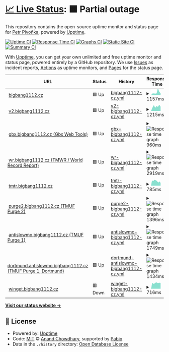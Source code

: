 # [📈 Live Status](https://status.bigbang1112.cz): <!--live status--> **🟧 Partial outage**

This repository contains the open-source uptime monitor and status page for [Petr Pivoňka](bigbang1112.cz), powered by [Upptime](https://github.com/upptime/upptime).

[![Uptime CI](https://github.com/bigbang1112/bigbang1112cz-uptime/workflows/Uptime%20CI/badge.svg)](https://github.com/bigbang1112/bigbang1112cz-uptime/actions?query=workflow%3A%22Uptime+CI%22)
[![Response Time CI](https://github.com/bigbang1112/bigbang1112cz-uptime/workflows/Response%20Time%20CI/badge.svg)](https://github.com/bigbang1112/bigbang1112cz-uptime/actions?query=workflow%3A%22Response+Time+CI%22)
[![Graphs CI](https://github.com/bigbang1112/bigbang1112cz-uptime/workflows/Graphs%20CI/badge.svg)](https://github.com/bigbang1112/bigbang1112cz-uptime/actions?query=workflow%3A%22Graphs+CI%22)
[![Static Site CI](https://github.com/bigbang1112/bigbang1112cz-uptime/workflows/Static%20Site%20CI/badge.svg)](https://github.com/bigbang1112/bigbang1112cz-uptime/actions?query=workflow%3A%22Static+Site+CI%22)
[![Summary CI](https://github.com/bigbang1112/bigbang1112cz-uptime/workflows/Summary%20CI/badge.svg)](https://github.com/bigbang1112/bigbang1112cz-uptime/actions?query=workflow%3A%22Summary+CI%22)

With [Upptime](https://upptime.js.org), you can get your own unlimited and free uptime monitor and status page, powered entirely by a GitHub repository. We use [Issues](https://github.com/bigbang1112/bigbang1112cz-uptime/issues) as incident reports, [Actions](https://github.com/bigbang1112/bigbang1112cz-uptime/actions) as uptime monitors, and [Pages](https://status.bigbang1112.cz) for the status page.

<!--start: status pages-->
<!-- This summary is generated by Upptime (https://github.com/upptime/upptime) -->
<!-- Do not edit this manually, your changes will be overwritten -->
<!-- prettier-ignore -->
| URL | Status | History | Response Time | Uptime |
| --- | ------ | ------- | ------------- | ------ |
| <img alt="" src="https://icons.duckduckgo.com/ip3/bigbang1112.cz.ico" height="13"> [bigbang1112.cz](https://bigbang1112.cz) | 🟩 Up | [bigbang1112-cz.yml](https://github.com/BigBang1112/bigbang1112cz-uptime/commits/HEAD/history/bigbang1112-cz.yml) | <details><summary><img alt="Response time graph" src="./graphs/bigbang1112-cz/response-time-week.png" height="20"> 1157ms</summary><br><a href="https://status.bigbang1112.cz/history/bigbang1112-cz"><img alt="Response time 904" src="https://img.shields.io/endpoint?url=https%3A%2F%2Fraw.githubusercontent.com%2FBigBang1112%2Fbigbang1112cz-uptime%2FHEAD%2Fapi%2Fbigbang1112-cz%2Fresponse-time.json"></a><br><a href="https://status.bigbang1112.cz/history/bigbang1112-cz"><img alt="24-hour response time 1390" src="https://img.shields.io/endpoint?url=https%3A%2F%2Fraw.githubusercontent.com%2FBigBang1112%2Fbigbang1112cz-uptime%2FHEAD%2Fapi%2Fbigbang1112-cz%2Fresponse-time-day.json"></a><br><a href="https://status.bigbang1112.cz/history/bigbang1112-cz"><img alt="7-day response time 1157" src="https://img.shields.io/endpoint?url=https%3A%2F%2Fraw.githubusercontent.com%2FBigBang1112%2Fbigbang1112cz-uptime%2FHEAD%2Fapi%2Fbigbang1112-cz%2Fresponse-time-week.json"></a><br><a href="https://status.bigbang1112.cz/history/bigbang1112-cz"><img alt="30-day response time 904" src="https://img.shields.io/endpoint?url=https%3A%2F%2Fraw.githubusercontent.com%2FBigBang1112%2Fbigbang1112cz-uptime%2FHEAD%2Fapi%2Fbigbang1112-cz%2Fresponse-time-month.json"></a><br><a href="https://status.bigbang1112.cz/history/bigbang1112-cz"><img alt="1-year response time 904" src="https://img.shields.io/endpoint?url=https%3A%2F%2Fraw.githubusercontent.com%2FBigBang1112%2Fbigbang1112cz-uptime%2FHEAD%2Fapi%2Fbigbang1112-cz%2Fresponse-time-year.json"></a></details> | <details><summary><a href="https://status.bigbang1112.cz/history/bigbang1112-cz">99.94%</a></summary><a href="https://status.bigbang1112.cz/history/bigbang1112-cz"><img alt="All-time uptime 98.08%" src="https://img.shields.io/endpoint?url=https%3A%2F%2Fraw.githubusercontent.com%2FBigBang1112%2Fbigbang1112cz-uptime%2FHEAD%2Fapi%2Fbigbang1112-cz%2Fuptime.json"></a><br><a href="https://status.bigbang1112.cz/history/bigbang1112-cz"><img alt="24-hour uptime 99.56%" src="https://img.shields.io/endpoint?url=https%3A%2F%2Fraw.githubusercontent.com%2FBigBang1112%2Fbigbang1112cz-uptime%2FHEAD%2Fapi%2Fbigbang1112-cz%2Fuptime-day.json"></a><br><a href="https://status.bigbang1112.cz/history/bigbang1112-cz"><img alt="7-day uptime 99.94%" src="https://img.shields.io/endpoint?url=https%3A%2F%2Fraw.githubusercontent.com%2FBigBang1112%2Fbigbang1112cz-uptime%2FHEAD%2Fapi%2Fbigbang1112-cz%2Fuptime-week.json"></a><br><a href="https://status.bigbang1112.cz/history/bigbang1112-cz"><img alt="30-day uptime 98.08%" src="https://img.shields.io/endpoint?url=https%3A%2F%2Fraw.githubusercontent.com%2FBigBang1112%2Fbigbang1112cz-uptime%2FHEAD%2Fapi%2Fbigbang1112-cz%2Fuptime-month.json"></a><br><a href="https://status.bigbang1112.cz/history/bigbang1112-cz"><img alt="1-year uptime 98.08%" src="https://img.shields.io/endpoint?url=https%3A%2F%2Fraw.githubusercontent.com%2FBigBang1112%2Fbigbang1112cz-uptime%2FHEAD%2Fapi%2Fbigbang1112-cz%2Fuptime-year.json"></a></details>
| <img alt="" src="https://icons.duckduckgo.com/ip3/v2.bigbang1112.cz.ico" height="13"> [v2.bigbang1112.cz](https://v2.bigbang1112.cz) | 🟩 Up | [v2-bigbang1112-cz.yml](https://github.com/BigBang1112/bigbang1112cz-uptime/commits/HEAD/history/v2-bigbang1112-cz.yml) | <details><summary><img alt="Response time graph" src="./graphs/v2-bigbang1112-cz/response-time-week.png" height="20"> 1215ms</summary><br><a href="https://status.bigbang1112.cz/history/v2-bigbang1112-cz"><img alt="Response time 1051" src="https://img.shields.io/endpoint?url=https%3A%2F%2Fraw.githubusercontent.com%2FBigBang1112%2Fbigbang1112cz-uptime%2FHEAD%2Fapi%2Fv2-bigbang1112-cz%2Fresponse-time.json"></a><br><a href="https://status.bigbang1112.cz/history/v2-bigbang1112-cz"><img alt="24-hour response time 661" src="https://img.shields.io/endpoint?url=https%3A%2F%2Fraw.githubusercontent.com%2FBigBang1112%2Fbigbang1112cz-uptime%2FHEAD%2Fapi%2Fv2-bigbang1112-cz%2Fresponse-time-day.json"></a><br><a href="https://status.bigbang1112.cz/history/v2-bigbang1112-cz"><img alt="7-day response time 1215" src="https://img.shields.io/endpoint?url=https%3A%2F%2Fraw.githubusercontent.com%2FBigBang1112%2Fbigbang1112cz-uptime%2FHEAD%2Fapi%2Fv2-bigbang1112-cz%2Fresponse-time-week.json"></a><br><a href="https://status.bigbang1112.cz/history/v2-bigbang1112-cz"><img alt="30-day response time 1051" src="https://img.shields.io/endpoint?url=https%3A%2F%2Fraw.githubusercontent.com%2FBigBang1112%2Fbigbang1112cz-uptime%2FHEAD%2Fapi%2Fv2-bigbang1112-cz%2Fresponse-time-month.json"></a><br><a href="https://status.bigbang1112.cz/history/v2-bigbang1112-cz"><img alt="1-year response time 1051" src="https://img.shields.io/endpoint?url=https%3A%2F%2Fraw.githubusercontent.com%2FBigBang1112%2Fbigbang1112cz-uptime%2FHEAD%2Fapi%2Fv2-bigbang1112-cz%2Fresponse-time-year.json"></a></details> | <details><summary><a href="https://status.bigbang1112.cz/history/v2-bigbang1112-cz">100.00%</a></summary><a href="https://status.bigbang1112.cz/history/v2-bigbang1112-cz"><img alt="All-time uptime 99.88%" src="https://img.shields.io/endpoint?url=https%3A%2F%2Fraw.githubusercontent.com%2FBigBang1112%2Fbigbang1112cz-uptime%2FHEAD%2Fapi%2Fv2-bigbang1112-cz%2Fuptime.json"></a><br><a href="https://status.bigbang1112.cz/history/v2-bigbang1112-cz"><img alt="24-hour uptime 100.00%" src="https://img.shields.io/endpoint?url=https%3A%2F%2Fraw.githubusercontent.com%2FBigBang1112%2Fbigbang1112cz-uptime%2FHEAD%2Fapi%2Fv2-bigbang1112-cz%2Fuptime-day.json"></a><br><a href="https://status.bigbang1112.cz/history/v2-bigbang1112-cz"><img alt="7-day uptime 100.00%" src="https://img.shields.io/endpoint?url=https%3A%2F%2Fraw.githubusercontent.com%2FBigBang1112%2Fbigbang1112cz-uptime%2FHEAD%2Fapi%2Fv2-bigbang1112-cz%2Fuptime-week.json"></a><br><a href="https://status.bigbang1112.cz/history/v2-bigbang1112-cz"><img alt="30-day uptime 99.88%" src="https://img.shields.io/endpoint?url=https%3A%2F%2Fraw.githubusercontent.com%2FBigBang1112%2Fbigbang1112cz-uptime%2FHEAD%2Fapi%2Fv2-bigbang1112-cz%2Fuptime-month.json"></a><br><a href="https://status.bigbang1112.cz/history/v2-bigbang1112-cz"><img alt="1-year uptime 99.88%" src="https://img.shields.io/endpoint?url=https%3A%2F%2Fraw.githubusercontent.com%2FBigBang1112%2Fbigbang1112cz-uptime%2FHEAD%2Fapi%2Fv2-bigbang1112-cz%2Fuptime-year.json"></a></details>
| <img alt="" src="https://icons.duckduckgo.com/ip3/gbx.bigbang1112.cz.ico" height="13"> [gbx.bigbang1112.cz (Gbx Web Tools)](https://gbx.bigbang1112.cz) | 🟩 Up | [gbx-bigbang1112-cz.yml](https://github.com/BigBang1112/bigbang1112cz-uptime/commits/HEAD/history/gbx-bigbang1112-cz.yml) | <details><summary><img alt="Response time graph" src="./graphs/gbx-bigbang1112-cz/response-time-week.png" height="20"> 960ms</summary><br><a href="https://status.bigbang1112.cz/history/gbx-bigbang1112-cz"><img alt="Response time 1004" src="https://img.shields.io/endpoint?url=https%3A%2F%2Fraw.githubusercontent.com%2FBigBang1112%2Fbigbang1112cz-uptime%2FHEAD%2Fapi%2Fgbx-bigbang1112-cz%2Fresponse-time.json"></a><br><a href="https://status.bigbang1112.cz/history/gbx-bigbang1112-cz"><img alt="24-hour response time 783" src="https://img.shields.io/endpoint?url=https%3A%2F%2Fraw.githubusercontent.com%2FBigBang1112%2Fbigbang1112cz-uptime%2FHEAD%2Fapi%2Fgbx-bigbang1112-cz%2Fresponse-time-day.json"></a><br><a href="https://status.bigbang1112.cz/history/gbx-bigbang1112-cz"><img alt="7-day response time 960" src="https://img.shields.io/endpoint?url=https%3A%2F%2Fraw.githubusercontent.com%2FBigBang1112%2Fbigbang1112cz-uptime%2FHEAD%2Fapi%2Fgbx-bigbang1112-cz%2Fresponse-time-week.json"></a><br><a href="https://status.bigbang1112.cz/history/gbx-bigbang1112-cz"><img alt="30-day response time 1004" src="https://img.shields.io/endpoint?url=https%3A%2F%2Fraw.githubusercontent.com%2FBigBang1112%2Fbigbang1112cz-uptime%2FHEAD%2Fapi%2Fgbx-bigbang1112-cz%2Fresponse-time-month.json"></a><br><a href="https://status.bigbang1112.cz/history/gbx-bigbang1112-cz"><img alt="1-year response time 1004" src="https://img.shields.io/endpoint?url=https%3A%2F%2Fraw.githubusercontent.com%2FBigBang1112%2Fbigbang1112cz-uptime%2FHEAD%2Fapi%2Fgbx-bigbang1112-cz%2Fresponse-time-year.json"></a></details> | <details><summary><a href="https://status.bigbang1112.cz/history/gbx-bigbang1112-cz">99.94%</a></summary><a href="https://status.bigbang1112.cz/history/gbx-bigbang1112-cz"><img alt="All-time uptime 98.78%" src="https://img.shields.io/endpoint?url=https%3A%2F%2Fraw.githubusercontent.com%2FBigBang1112%2Fbigbang1112cz-uptime%2FHEAD%2Fapi%2Fgbx-bigbang1112-cz%2Fuptime.json"></a><br><a href="https://status.bigbang1112.cz/history/gbx-bigbang1112-cz"><img alt="24-hour uptime 99.56%" src="https://img.shields.io/endpoint?url=https%3A%2F%2Fraw.githubusercontent.com%2FBigBang1112%2Fbigbang1112cz-uptime%2FHEAD%2Fapi%2Fgbx-bigbang1112-cz%2Fuptime-day.json"></a><br><a href="https://status.bigbang1112.cz/history/gbx-bigbang1112-cz"><img alt="7-day uptime 99.94%" src="https://img.shields.io/endpoint?url=https%3A%2F%2Fraw.githubusercontent.com%2FBigBang1112%2Fbigbang1112cz-uptime%2FHEAD%2Fapi%2Fgbx-bigbang1112-cz%2Fuptime-week.json"></a><br><a href="https://status.bigbang1112.cz/history/gbx-bigbang1112-cz"><img alt="30-day uptime 98.78%" src="https://img.shields.io/endpoint?url=https%3A%2F%2Fraw.githubusercontent.com%2FBigBang1112%2Fbigbang1112cz-uptime%2FHEAD%2Fapi%2Fgbx-bigbang1112-cz%2Fuptime-month.json"></a><br><a href="https://status.bigbang1112.cz/history/gbx-bigbang1112-cz"><img alt="1-year uptime 98.78%" src="https://img.shields.io/endpoint?url=https%3A%2F%2Fraw.githubusercontent.com%2FBigBang1112%2Fbigbang1112cz-uptime%2FHEAD%2Fapi%2Fgbx-bigbang1112-cz%2Fuptime-year.json"></a></details>
| <img alt="" src="https://icons.duckduckgo.com/ip3/wr.bigbang1112.cz.ico" height="13"> [wr.bigbang1112.cz (TMWR / World Record Report)](https://wr.bigbang1112.cz) | 🟩 Up | [wr-bigbang1112-cz.yml](https://github.com/BigBang1112/bigbang1112cz-uptime/commits/HEAD/history/wr-bigbang1112-cz.yml) | <details><summary><img alt="Response time graph" src="./graphs/wr-bigbang1112-cz/response-time-week.png" height="20"> 2919ms</summary><br><a href="https://status.bigbang1112.cz/history/wr-bigbang1112-cz"><img alt="Response time 1516" src="https://img.shields.io/endpoint?url=https%3A%2F%2Fraw.githubusercontent.com%2FBigBang1112%2Fbigbang1112cz-uptime%2FHEAD%2Fapi%2Fwr-bigbang1112-cz%2Fresponse-time.json"></a><br><a href="https://status.bigbang1112.cz/history/wr-bigbang1112-cz"><img alt="24-hour response time 6936" src="https://img.shields.io/endpoint?url=https%3A%2F%2Fraw.githubusercontent.com%2FBigBang1112%2Fbigbang1112cz-uptime%2FHEAD%2Fapi%2Fwr-bigbang1112-cz%2Fresponse-time-day.json"></a><br><a href="https://status.bigbang1112.cz/history/wr-bigbang1112-cz"><img alt="7-day response time 2919" src="https://img.shields.io/endpoint?url=https%3A%2F%2Fraw.githubusercontent.com%2FBigBang1112%2Fbigbang1112cz-uptime%2FHEAD%2Fapi%2Fwr-bigbang1112-cz%2Fresponse-time-week.json"></a><br><a href="https://status.bigbang1112.cz/history/wr-bigbang1112-cz"><img alt="30-day response time 1516" src="https://img.shields.io/endpoint?url=https%3A%2F%2Fraw.githubusercontent.com%2FBigBang1112%2Fbigbang1112cz-uptime%2FHEAD%2Fapi%2Fwr-bigbang1112-cz%2Fresponse-time-month.json"></a><br><a href="https://status.bigbang1112.cz/history/wr-bigbang1112-cz"><img alt="1-year response time 1516" src="https://img.shields.io/endpoint?url=https%3A%2F%2Fraw.githubusercontent.com%2FBigBang1112%2Fbigbang1112cz-uptime%2FHEAD%2Fapi%2Fwr-bigbang1112-cz%2Fresponse-time-year.json"></a></details> | <details><summary><a href="https://status.bigbang1112.cz/history/wr-bigbang1112-cz">99.19%</a></summary><a href="https://status.bigbang1112.cz/history/wr-bigbang1112-cz"><img alt="All-time uptime 99.79%" src="https://img.shields.io/endpoint?url=https%3A%2F%2Fraw.githubusercontent.com%2FBigBang1112%2Fbigbang1112cz-uptime%2FHEAD%2Fapi%2Fwr-bigbang1112-cz%2Fuptime.json"></a><br><a href="https://status.bigbang1112.cz/history/wr-bigbang1112-cz"><img alt="24-hour uptime 98.99%" src="https://img.shields.io/endpoint?url=https%3A%2F%2Fraw.githubusercontent.com%2FBigBang1112%2Fbigbang1112cz-uptime%2FHEAD%2Fapi%2Fwr-bigbang1112-cz%2Fuptime-day.json"></a><br><a href="https://status.bigbang1112.cz/history/wr-bigbang1112-cz"><img alt="7-day uptime 99.19%" src="https://img.shields.io/endpoint?url=https%3A%2F%2Fraw.githubusercontent.com%2FBigBang1112%2Fbigbang1112cz-uptime%2FHEAD%2Fapi%2Fwr-bigbang1112-cz%2Fuptime-week.json"></a><br><a href="https://status.bigbang1112.cz/history/wr-bigbang1112-cz"><img alt="30-day uptime 99.79%" src="https://img.shields.io/endpoint?url=https%3A%2F%2Fraw.githubusercontent.com%2FBigBang1112%2Fbigbang1112cz-uptime%2FHEAD%2Fapi%2Fwr-bigbang1112-cz%2Fuptime-month.json"></a><br><a href="https://status.bigbang1112.cz/history/wr-bigbang1112-cz"><img alt="1-year uptime 99.79%" src="https://img.shields.io/endpoint?url=https%3A%2F%2Fraw.githubusercontent.com%2FBigBang1112%2Fbigbang1112cz-uptime%2FHEAD%2Fapi%2Fwr-bigbang1112-cz%2Fuptime-year.json"></a></details>
| <img alt="" src="https://icons.duckduckgo.com/ip3/tmtr.bigbang1112.cz.ico" height="13"> [tmtr.bigbang1112.cz](https://tmtr.bigbang1112.cz) | 🟩 Up | [tmtr-bigbang1112-cz.yml](https://github.com/BigBang1112/bigbang1112cz-uptime/commits/HEAD/history/tmtr-bigbang1112-cz.yml) | <details><summary><img alt="Response time graph" src="./graphs/tmtr-bigbang1112-cz/response-time-week.png" height="20"> 785ms</summary><br><a href="https://status.bigbang1112.cz/history/tmtr-bigbang1112-cz"><img alt="Response time 951" src="https://img.shields.io/endpoint?url=https%3A%2F%2Fraw.githubusercontent.com%2FBigBang1112%2Fbigbang1112cz-uptime%2FHEAD%2Fapi%2Ftmtr-bigbang1112-cz%2Fresponse-time.json"></a><br><a href="https://status.bigbang1112.cz/history/tmtr-bigbang1112-cz"><img alt="24-hour response time 565" src="https://img.shields.io/endpoint?url=https%3A%2F%2Fraw.githubusercontent.com%2FBigBang1112%2Fbigbang1112cz-uptime%2FHEAD%2Fapi%2Ftmtr-bigbang1112-cz%2Fresponse-time-day.json"></a><br><a href="https://status.bigbang1112.cz/history/tmtr-bigbang1112-cz"><img alt="7-day response time 785" src="https://img.shields.io/endpoint?url=https%3A%2F%2Fraw.githubusercontent.com%2FBigBang1112%2Fbigbang1112cz-uptime%2FHEAD%2Fapi%2Ftmtr-bigbang1112-cz%2Fresponse-time-week.json"></a><br><a href="https://status.bigbang1112.cz/history/tmtr-bigbang1112-cz"><img alt="30-day response time 951" src="https://img.shields.io/endpoint?url=https%3A%2F%2Fraw.githubusercontent.com%2FBigBang1112%2Fbigbang1112cz-uptime%2FHEAD%2Fapi%2Ftmtr-bigbang1112-cz%2Fresponse-time-month.json"></a><br><a href="https://status.bigbang1112.cz/history/tmtr-bigbang1112-cz"><img alt="1-year response time 951" src="https://img.shields.io/endpoint?url=https%3A%2F%2Fraw.githubusercontent.com%2FBigBang1112%2Fbigbang1112cz-uptime%2FHEAD%2Fapi%2Ftmtr-bigbang1112-cz%2Fresponse-time-year.json"></a></details> | <details><summary><a href="https://status.bigbang1112.cz/history/tmtr-bigbang1112-cz">99.82%</a></summary><a href="https://status.bigbang1112.cz/history/tmtr-bigbang1112-cz"><img alt="All-time uptime 99.95%" src="https://img.shields.io/endpoint?url=https%3A%2F%2Fraw.githubusercontent.com%2FBigBang1112%2Fbigbang1112cz-uptime%2FHEAD%2Fapi%2Ftmtr-bigbang1112-cz%2Fuptime.json"></a><br><a href="https://status.bigbang1112.cz/history/tmtr-bigbang1112-cz"><img alt="24-hour uptime 100.00%" src="https://img.shields.io/endpoint?url=https%3A%2F%2Fraw.githubusercontent.com%2FBigBang1112%2Fbigbang1112cz-uptime%2FHEAD%2Fapi%2Ftmtr-bigbang1112-cz%2Fuptime-day.json"></a><br><a href="https://status.bigbang1112.cz/history/tmtr-bigbang1112-cz"><img alt="7-day uptime 99.82%" src="https://img.shields.io/endpoint?url=https%3A%2F%2Fraw.githubusercontent.com%2FBigBang1112%2Fbigbang1112cz-uptime%2FHEAD%2Fapi%2Ftmtr-bigbang1112-cz%2Fuptime-week.json"></a><br><a href="https://status.bigbang1112.cz/history/tmtr-bigbang1112-cz"><img alt="30-day uptime 99.95%" src="https://img.shields.io/endpoint?url=https%3A%2F%2Fraw.githubusercontent.com%2FBigBang1112%2Fbigbang1112cz-uptime%2FHEAD%2Fapi%2Ftmtr-bigbang1112-cz%2Fuptime-month.json"></a><br><a href="https://status.bigbang1112.cz/history/tmtr-bigbang1112-cz"><img alt="1-year uptime 99.95%" src="https://img.shields.io/endpoint?url=https%3A%2F%2Fraw.githubusercontent.com%2FBigBang1112%2Fbigbang1112cz-uptime%2FHEAD%2Fapi%2Ftmtr-bigbang1112-cz%2Fuptime-year.json"></a></details>
| <img alt="" src="https://icons.duckduckgo.com/ip3/purge2.bigbang1112.cz.ico" height="13"> [purge2.bigbang1112.cz (TMUF Purge 2)](https://purge2.bigbang1112.cz) | 🟩 Up | [purge2-bigbang1112-cz.yml](https://github.com/BigBang1112/bigbang1112cz-uptime/commits/HEAD/history/purge2-bigbang1112-cz.yml) | <details><summary><img alt="Response time graph" src="./graphs/purge2-bigbang1112-cz/response-time-week.png" height="20"> 1396ms</summary><br><a href="https://status.bigbang1112.cz/history/purge2-bigbang1112-cz"><img alt="Response time 1353" src="https://img.shields.io/endpoint?url=https%3A%2F%2Fraw.githubusercontent.com%2FBigBang1112%2Fbigbang1112cz-uptime%2FHEAD%2Fapi%2Fpurge2-bigbang1112-cz%2Fresponse-time.json"></a><br><a href="https://status.bigbang1112.cz/history/purge2-bigbang1112-cz"><img alt="24-hour response time 1587" src="https://img.shields.io/endpoint?url=https%3A%2F%2Fraw.githubusercontent.com%2FBigBang1112%2Fbigbang1112cz-uptime%2FHEAD%2Fapi%2Fpurge2-bigbang1112-cz%2Fresponse-time-day.json"></a><br><a href="https://status.bigbang1112.cz/history/purge2-bigbang1112-cz"><img alt="7-day response time 1396" src="https://img.shields.io/endpoint?url=https%3A%2F%2Fraw.githubusercontent.com%2FBigBang1112%2Fbigbang1112cz-uptime%2FHEAD%2Fapi%2Fpurge2-bigbang1112-cz%2Fresponse-time-week.json"></a><br><a href="https://status.bigbang1112.cz/history/purge2-bigbang1112-cz"><img alt="30-day response time 1353" src="https://img.shields.io/endpoint?url=https%3A%2F%2Fraw.githubusercontent.com%2FBigBang1112%2Fbigbang1112cz-uptime%2FHEAD%2Fapi%2Fpurge2-bigbang1112-cz%2Fresponse-time-month.json"></a><br><a href="https://status.bigbang1112.cz/history/purge2-bigbang1112-cz"><img alt="1-year response time 1353" src="https://img.shields.io/endpoint?url=https%3A%2F%2Fraw.githubusercontent.com%2FBigBang1112%2Fbigbang1112cz-uptime%2FHEAD%2Fapi%2Fpurge2-bigbang1112-cz%2Fresponse-time-year.json"></a></details> | <details><summary><a href="https://status.bigbang1112.cz/history/purge2-bigbang1112-cz">99.94%</a></summary><a href="https://status.bigbang1112.cz/history/purge2-bigbang1112-cz"><img alt="All-time uptime 99.98%" src="https://img.shields.io/endpoint?url=https%3A%2F%2Fraw.githubusercontent.com%2FBigBang1112%2Fbigbang1112cz-uptime%2FHEAD%2Fapi%2Fpurge2-bigbang1112-cz%2Fuptime.json"></a><br><a href="https://status.bigbang1112.cz/history/purge2-bigbang1112-cz"><img alt="24-hour uptime 99.55%" src="https://img.shields.io/endpoint?url=https%3A%2F%2Fraw.githubusercontent.com%2FBigBang1112%2Fbigbang1112cz-uptime%2FHEAD%2Fapi%2Fpurge2-bigbang1112-cz%2Fuptime-day.json"></a><br><a href="https://status.bigbang1112.cz/history/purge2-bigbang1112-cz"><img alt="7-day uptime 99.94%" src="https://img.shields.io/endpoint?url=https%3A%2F%2Fraw.githubusercontent.com%2FBigBang1112%2Fbigbang1112cz-uptime%2FHEAD%2Fapi%2Fpurge2-bigbang1112-cz%2Fuptime-week.json"></a><br><a href="https://status.bigbang1112.cz/history/purge2-bigbang1112-cz"><img alt="30-day uptime 99.98%" src="https://img.shields.io/endpoint?url=https%3A%2F%2Fraw.githubusercontent.com%2FBigBang1112%2Fbigbang1112cz-uptime%2FHEAD%2Fapi%2Fpurge2-bigbang1112-cz%2Fuptime-month.json"></a><br><a href="https://status.bigbang1112.cz/history/purge2-bigbang1112-cz"><img alt="1-year uptime 99.98%" src="https://img.shields.io/endpoint?url=https%3A%2F%2Fraw.githubusercontent.com%2FBigBang1112%2Fbigbang1112cz-uptime%2FHEAD%2Fapi%2Fpurge2-bigbang1112-cz%2Fuptime-year.json"></a></details>
| <img alt="" src="https://icons.duckduckgo.com/ip3/antislowmo.bigbang1112.cz.ico" height="13"> [antislowmo.bigbang1112.cz (TMUF Purge 1)](https://antislowmo.bigbang1112.cz) | 🟩 Up | [antislowmo-bigbang1112-cz.yml](https://github.com/BigBang1112/bigbang1112cz-uptime/commits/HEAD/history/antislowmo-bigbang1112-cz.yml) | <details><summary><img alt="Response time graph" src="./graphs/antislowmo-bigbang1112-cz/response-time-week.png" height="20"> 1749ms</summary><br><a href="https://status.bigbang1112.cz/history/antislowmo-bigbang1112-cz"><img alt="Response time 1553" src="https://img.shields.io/endpoint?url=https%3A%2F%2Fraw.githubusercontent.com%2FBigBang1112%2Fbigbang1112cz-uptime%2FHEAD%2Fapi%2Fantislowmo-bigbang1112-cz%2Fresponse-time.json"></a><br><a href="https://status.bigbang1112.cz/history/antislowmo-bigbang1112-cz"><img alt="24-hour response time 1732" src="https://img.shields.io/endpoint?url=https%3A%2F%2Fraw.githubusercontent.com%2FBigBang1112%2Fbigbang1112cz-uptime%2FHEAD%2Fapi%2Fantislowmo-bigbang1112-cz%2Fresponse-time-day.json"></a><br><a href="https://status.bigbang1112.cz/history/antislowmo-bigbang1112-cz"><img alt="7-day response time 1749" src="https://img.shields.io/endpoint?url=https%3A%2F%2Fraw.githubusercontent.com%2FBigBang1112%2Fbigbang1112cz-uptime%2FHEAD%2Fapi%2Fantislowmo-bigbang1112-cz%2Fresponse-time-week.json"></a><br><a href="https://status.bigbang1112.cz/history/antislowmo-bigbang1112-cz"><img alt="30-day response time 1553" src="https://img.shields.io/endpoint?url=https%3A%2F%2Fraw.githubusercontent.com%2FBigBang1112%2Fbigbang1112cz-uptime%2FHEAD%2Fapi%2Fantislowmo-bigbang1112-cz%2Fresponse-time-month.json"></a><br><a href="https://status.bigbang1112.cz/history/antislowmo-bigbang1112-cz"><img alt="1-year response time 1553" src="https://img.shields.io/endpoint?url=https%3A%2F%2Fraw.githubusercontent.com%2FBigBang1112%2Fbigbang1112cz-uptime%2FHEAD%2Fapi%2Fantislowmo-bigbang1112-cz%2Fresponse-time-year.json"></a></details> | <details><summary><a href="https://status.bigbang1112.cz/history/antislowmo-bigbang1112-cz">99.94%</a></summary><a href="https://status.bigbang1112.cz/history/antislowmo-bigbang1112-cz"><img alt="All-time uptime 99.98%" src="https://img.shields.io/endpoint?url=https%3A%2F%2Fraw.githubusercontent.com%2FBigBang1112%2Fbigbang1112cz-uptime%2FHEAD%2Fapi%2Fantislowmo-bigbang1112-cz%2Fuptime.json"></a><br><a href="https://status.bigbang1112.cz/history/antislowmo-bigbang1112-cz"><img alt="24-hour uptime 99.55%" src="https://img.shields.io/endpoint?url=https%3A%2F%2Fraw.githubusercontent.com%2FBigBang1112%2Fbigbang1112cz-uptime%2FHEAD%2Fapi%2Fantislowmo-bigbang1112-cz%2Fuptime-day.json"></a><br><a href="https://status.bigbang1112.cz/history/antislowmo-bigbang1112-cz"><img alt="7-day uptime 99.94%" src="https://img.shields.io/endpoint?url=https%3A%2F%2Fraw.githubusercontent.com%2FBigBang1112%2Fbigbang1112cz-uptime%2FHEAD%2Fapi%2Fantislowmo-bigbang1112-cz%2Fuptime-week.json"></a><br><a href="https://status.bigbang1112.cz/history/antislowmo-bigbang1112-cz"><img alt="30-day uptime 99.98%" src="https://img.shields.io/endpoint?url=https%3A%2F%2Fraw.githubusercontent.com%2FBigBang1112%2Fbigbang1112cz-uptime%2FHEAD%2Fapi%2Fantislowmo-bigbang1112-cz%2Fuptime-month.json"></a><br><a href="https://status.bigbang1112.cz/history/antislowmo-bigbang1112-cz"><img alt="1-year uptime 99.98%" src="https://img.shields.io/endpoint?url=https%3A%2F%2Fraw.githubusercontent.com%2FBigBang1112%2Fbigbang1112cz-uptime%2FHEAD%2Fapi%2Fantislowmo-bigbang1112-cz%2Fuptime-year.json"></a></details>
| <img alt="" src="https://icons.duckduckgo.com/ip3/dortmund.antislowmo.bigbang1112.cz.ico" height="13"> [dortmund.antislowmo.bigbang1112.cz (TMUF Purge 1, Dortmund)](https://dortmund.antislowmo.bigbang1112.cz) | 🟩 Up | [dortmund-antislowmo-bigbang1112-cz.yml](https://github.com/BigBang1112/bigbang1112cz-uptime/commits/HEAD/history/dortmund-antislowmo-bigbang1112-cz.yml) | <details><summary><img alt="Response time graph" src="./graphs/dortmund-antislowmo-bigbang1112-cz/response-time-week.png" height="20"> 1434ms</summary><br><a href="https://status.bigbang1112.cz/history/dortmund-antislowmo-bigbang1112-cz"><img alt="Response time 1349" src="https://img.shields.io/endpoint?url=https%3A%2F%2Fraw.githubusercontent.com%2FBigBang1112%2Fbigbang1112cz-uptime%2FHEAD%2Fapi%2Fdortmund-antislowmo-bigbang1112-cz%2Fresponse-time.json"></a><br><a href="https://status.bigbang1112.cz/history/dortmund-antislowmo-bigbang1112-cz"><img alt="24-hour response time 1550" src="https://img.shields.io/endpoint?url=https%3A%2F%2Fraw.githubusercontent.com%2FBigBang1112%2Fbigbang1112cz-uptime%2FHEAD%2Fapi%2Fdortmund-antislowmo-bigbang1112-cz%2Fresponse-time-day.json"></a><br><a href="https://status.bigbang1112.cz/history/dortmund-antislowmo-bigbang1112-cz"><img alt="7-day response time 1434" src="https://img.shields.io/endpoint?url=https%3A%2F%2Fraw.githubusercontent.com%2FBigBang1112%2Fbigbang1112cz-uptime%2FHEAD%2Fapi%2Fdortmund-antislowmo-bigbang1112-cz%2Fresponse-time-week.json"></a><br><a href="https://status.bigbang1112.cz/history/dortmund-antislowmo-bigbang1112-cz"><img alt="30-day response time 1349" src="https://img.shields.io/endpoint?url=https%3A%2F%2Fraw.githubusercontent.com%2FBigBang1112%2Fbigbang1112cz-uptime%2FHEAD%2Fapi%2Fdortmund-antislowmo-bigbang1112-cz%2Fresponse-time-month.json"></a><br><a href="https://status.bigbang1112.cz/history/dortmund-antislowmo-bigbang1112-cz"><img alt="1-year response time 1349" src="https://img.shields.io/endpoint?url=https%3A%2F%2Fraw.githubusercontent.com%2FBigBang1112%2Fbigbang1112cz-uptime%2FHEAD%2Fapi%2Fdortmund-antislowmo-bigbang1112-cz%2Fresponse-time-year.json"></a></details> | <details><summary><a href="https://status.bigbang1112.cz/history/dortmund-antislowmo-bigbang1112-cz">99.94%</a></summary><a href="https://status.bigbang1112.cz/history/dortmund-antislowmo-bigbang1112-cz"><img alt="All-time uptime 99.98%" src="https://img.shields.io/endpoint?url=https%3A%2F%2Fraw.githubusercontent.com%2FBigBang1112%2Fbigbang1112cz-uptime%2FHEAD%2Fapi%2Fdortmund-antislowmo-bigbang1112-cz%2Fuptime.json"></a><br><a href="https://status.bigbang1112.cz/history/dortmund-antislowmo-bigbang1112-cz"><img alt="24-hour uptime 99.55%" src="https://img.shields.io/endpoint?url=https%3A%2F%2Fraw.githubusercontent.com%2FBigBang1112%2Fbigbang1112cz-uptime%2FHEAD%2Fapi%2Fdortmund-antislowmo-bigbang1112-cz%2Fuptime-day.json"></a><br><a href="https://status.bigbang1112.cz/history/dortmund-antislowmo-bigbang1112-cz"><img alt="7-day uptime 99.94%" src="https://img.shields.io/endpoint?url=https%3A%2F%2Fraw.githubusercontent.com%2FBigBang1112%2Fbigbang1112cz-uptime%2FHEAD%2Fapi%2Fdortmund-antislowmo-bigbang1112-cz%2Fuptime-week.json"></a><br><a href="https://status.bigbang1112.cz/history/dortmund-antislowmo-bigbang1112-cz"><img alt="30-day uptime 99.98%" src="https://img.shields.io/endpoint?url=https%3A%2F%2Fraw.githubusercontent.com%2FBigBang1112%2Fbigbang1112cz-uptime%2FHEAD%2Fapi%2Fdortmund-antislowmo-bigbang1112-cz%2Fuptime-month.json"></a><br><a href="https://status.bigbang1112.cz/history/dortmund-antislowmo-bigbang1112-cz"><img alt="1-year uptime 99.98%" src="https://img.shields.io/endpoint?url=https%3A%2F%2Fraw.githubusercontent.com%2FBigBang1112%2Fbigbang1112cz-uptime%2FHEAD%2Fapi%2Fdortmund-antislowmo-bigbang1112-cz%2Fuptime-year.json"></a></details>
| <img alt="" src="https://icons.duckduckgo.com/ip3/winget.bigbang1112.cz.ico" height="13"> [winget.bigbang1112.cz](https://winget.bigbang1112.cz) | 🟥 Down | [winget-bigbang1112-cz.yml](https://github.com/BigBang1112/bigbang1112cz-uptime/commits/HEAD/history/winget-bigbang1112-cz.yml) | <details><summary><img alt="Response time graph" src="./graphs/winget-bigbang1112-cz/response-time-week.png" height="20"> 716ms</summary><br><a href="https://status.bigbang1112.cz/history/winget-bigbang1112-cz"><img alt="Response time 706" src="https://img.shields.io/endpoint?url=https%3A%2F%2Fraw.githubusercontent.com%2FBigBang1112%2Fbigbang1112cz-uptime%2FHEAD%2Fapi%2Fwinget-bigbang1112-cz%2Fresponse-time.json"></a><br><a href="https://status.bigbang1112.cz/history/winget-bigbang1112-cz"><img alt="24-hour response time 715" src="https://img.shields.io/endpoint?url=https%3A%2F%2Fraw.githubusercontent.com%2FBigBang1112%2Fbigbang1112cz-uptime%2FHEAD%2Fapi%2Fwinget-bigbang1112-cz%2Fresponse-time-day.json"></a><br><a href="https://status.bigbang1112.cz/history/winget-bigbang1112-cz"><img alt="7-day response time 716" src="https://img.shields.io/endpoint?url=https%3A%2F%2Fraw.githubusercontent.com%2FBigBang1112%2Fbigbang1112cz-uptime%2FHEAD%2Fapi%2Fwinget-bigbang1112-cz%2Fresponse-time-week.json"></a><br><a href="https://status.bigbang1112.cz/history/winget-bigbang1112-cz"><img alt="30-day response time 706" src="https://img.shields.io/endpoint?url=https%3A%2F%2Fraw.githubusercontent.com%2FBigBang1112%2Fbigbang1112cz-uptime%2FHEAD%2Fapi%2Fwinget-bigbang1112-cz%2Fresponse-time-month.json"></a><br><a href="https://status.bigbang1112.cz/history/winget-bigbang1112-cz"><img alt="1-year response time 706" src="https://img.shields.io/endpoint?url=https%3A%2F%2Fraw.githubusercontent.com%2FBigBang1112%2Fbigbang1112cz-uptime%2FHEAD%2Fapi%2Fwinget-bigbang1112-cz%2Fresponse-time-year.json"></a></details> | <details><summary><a href="https://status.bigbang1112.cz/history/winget-bigbang1112-cz">0.00%</a></summary><a href="https://status.bigbang1112.cz/history/winget-bigbang1112-cz"><img alt="All-time uptime 0.00%" src="https://img.shields.io/endpoint?url=https%3A%2F%2Fraw.githubusercontent.com%2FBigBang1112%2Fbigbang1112cz-uptime%2FHEAD%2Fapi%2Fwinget-bigbang1112-cz%2Fuptime.json"></a><br><a href="https://status.bigbang1112.cz/history/winget-bigbang1112-cz"><img alt="24-hour uptime 0.00%" src="https://img.shields.io/endpoint?url=https%3A%2F%2Fraw.githubusercontent.com%2FBigBang1112%2Fbigbang1112cz-uptime%2FHEAD%2Fapi%2Fwinget-bigbang1112-cz%2Fuptime-day.json"></a><br><a href="https://status.bigbang1112.cz/history/winget-bigbang1112-cz"><img alt="7-day uptime 0.00%" src="https://img.shields.io/endpoint?url=https%3A%2F%2Fraw.githubusercontent.com%2FBigBang1112%2Fbigbang1112cz-uptime%2FHEAD%2Fapi%2Fwinget-bigbang1112-cz%2Fuptime-week.json"></a><br><a href="https://status.bigbang1112.cz/history/winget-bigbang1112-cz"><img alt="30-day uptime 0.00%" src="https://img.shields.io/endpoint?url=https%3A%2F%2Fraw.githubusercontent.com%2FBigBang1112%2Fbigbang1112cz-uptime%2FHEAD%2Fapi%2Fwinget-bigbang1112-cz%2Fuptime-month.json"></a><br><a href="https://status.bigbang1112.cz/history/winget-bigbang1112-cz"><img alt="1-year uptime 0.00%" src="https://img.shields.io/endpoint?url=https%3A%2F%2Fraw.githubusercontent.com%2FBigBang1112%2Fbigbang1112cz-uptime%2FHEAD%2Fapi%2Fwinget-bigbang1112-cz%2Fuptime-year.json"></a></details>

<!--end: status pages-->

[**Visit our status website →**](https://status.bigbang1112.cz)

## 📄 License

- Powered by: [Upptime](https://github.com/upptime/upptime)
- Code: [MIT](./LICENSE) © [Anand Chowdhary](https://anandchowdhary.com), supported by [Pabio](https://pabio.com)
- Data in the `./history` directory: [Open Database License](https://opendatacommons.org/licenses/odbl/1-0/)
